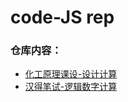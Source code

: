# code-JS rep

### 仓库内容：

- [化工原理课设-设计计算](http://www.diqiuxin.top/code-JS/%E5%8C%96%E5%B7%A5%E5%8E%9F%E7%90%86%E8%AF%BE%E8%AE%BE-%E8%AE%BE%E8%AE%A1%E8%AE%A1%E7%AE%97/index.html)  
- [汉得笔试-逻辑数字计算](http://www.diqiuxin.top/code-JS/%E6%B1%89%E5%BE%97%E7%AC%94%E8%AF%95-%E9%80%BB%E8%BE%91%E6%95%B0%E5%AD%97%E8%AE%A1%E7%AE%97/index.html)
